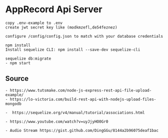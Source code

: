 # AppRecord Api Server
    copy .env-example to .env
    create jwt secret key like (modkmzefl,de54feznez)

    configure /config/config.json to match with your database credentials

    npm install
    Install sequelize CLI: npm install --save-dev sequelize-cli

    sequelize db:migrate
    - npm start


    

## Source
    - https://www.tutsmake.com/node-js-express-rest-api-file-upload-example/
    - https://lo-victoria.com/build-rest-api-with-nodejs-upload-files-mongodb

    -  https://sequelize.org/v4/manual/tutorial/associations.html

    - https://www.youtube.com/watch?v=uyJjyHO0Gr0

    - Audio Stream https://gist.github.com/DingGGu/8144a2b96075deaf1bac